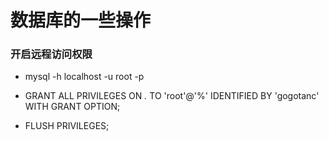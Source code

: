 # 数据库的一些操作

### 开启远程访问权限

- mysql -h localhost -u root -p

- GRANT ALL PRIVILEGES ON *.* TO 'root'@'%' IDENTIFIED BY 'gogotanc' WITH GRANT OPTION;

- FLUSH PRIVILEGES;